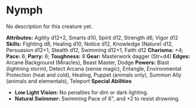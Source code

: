 # Nymph

No description for this creature yet.

**Attributes:** Agility d12+2, Smarts d10, Spirit d12, Strength d6,
Vigor d12
**Skills:** Fighting d8, Healing d10, Notice d12, Knowledge (Nature)
d12, Persuasion d12+1, Stealth d12, Swimming d12+1, Faith d12
**Charisma:** +4; **Pace:** 6; **Parry:** 6; **Toughness:** 8
**Gear:** Masterwork dagger (Str+d4)
**Edges:** Arcane Background (Miracles), Beast Master, Dodge
**Powers:** Blast (lightning storm), Detect Arcana (sense magic),
Entangle, Environmental Protection (heat and cold), Healing, Puppet
(animals only), Summon Ally (animals and elementals), Teleport
**Special Abilities**

- **Low Light Vision:** No penalties for dim or dark lighting.
- **Natural Swimmer:** Swimming Pace of 6", and +2 to resist drowning.
